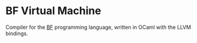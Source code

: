 # BF Virtual Machine

Compiler for the [BF](https://en.wikipedia.org/wiki/Brainfuck) programming language, written in OCaml with the LLVM bindings.